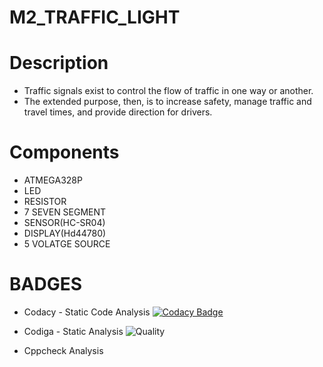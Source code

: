 # M2_TRAFFIC_LIGHT

# Description
   * Traffic signals exist to control the flow of traffic in one way or another.
   * The extended purpose, then, is to increase safety, manage traffic and travel times, and provide direction for drivers.
# Components
  * ATMEGA328P
  * LED
  * RESISTOR
  * 7 SEVEN SEGMENT
  * SENSOR(HC-SR04)
  * DISPLAY(Hd44780)
  * 5 VOLATGE SOURCE
 
 # BADGES
 * Codacy - Static Code Analysis [![Codacy Badge](https://app.codacy.com/project/badge/Grade/a852018987d24161990a28557182e9ed)](https://www.codacy.com/gh/VIGNESH8629/M2_TRAFFIC_LIGHT/dashboard?utm_source=github.com&amp;utm_medium=referral&amp;utm_content=VIGNESH8629/M2_TRAFFIC_LIGHT&amp;utm_campaign=Badge_Grade)
 
 * Codiga - Static Analysis ![Quality](https://api.codiga.io/project/33121/status/svg)
 * Cppcheck Analysis
